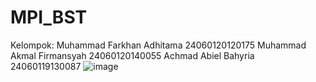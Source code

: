 # MPI_BST

Kelompok:
Muhammad Farkhan Adhitama
24060120120175
Muhammad Akmal Firmansyah
24060120140055
Achmad Abiel Bahyria
24060119130087
![image](https://user-images.githubusercontent.com/101978895/208290795-43d5f62c-c758-46e3-b468-a14a5dc814b5.png)
